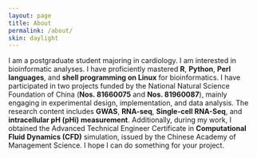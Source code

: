 ```yaml
---
layout: page
title: About
permalink: /about/
skin: daylight
---
```

   I am a postgraduate student majoring in cardiology. I am interested in bioinformatic analyses. I have proficiently mastered **R**, **Python**, **Perl languages**, and **shell programming on Linux** for bioinformatics. I have participated in two projects funded by the National Natural Science Foundation of China (**Nos. 81660075** and **Nos. 81960087**), mainly engaging in experimental design, implementation, and data analysis. The research content includes **GWAS**, **RNA-seq**, **Single-cell RNA-Seq**, and **intracellular pH (pHi) measurement**. Additionally, during my work, I obtained the Advanced Technical Engineer Certificate in **Computational Fluid Dynamics (CFD)** simulation, issued by the Chinese Academy of Management Science. I hope I can do something for your project.

